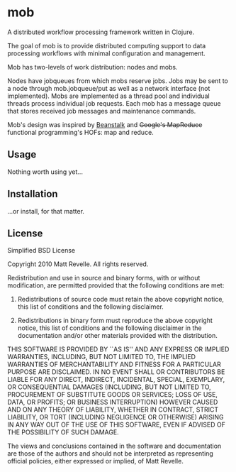 # mob

A distributed workflow processing framework written in Clojure.

The goal of mob is to provide distributed computing support to
data processing workflows with minimal configuration and management.  

Mob has two-levels of work distribution: nodes and mobs.

Nodes have jobqueues from which mobs reserve jobs.  Jobs
may be sent to a node through mob.jobqueue/put as well as a network interface (not implemented).
Mobs are implemented as a thread pool and individual threads process individual job requests.
Each mob has a message queue that stores received job messages and maintenance commands.


Mob's design was inspired by [Beanstalk](http://kr.github.com/beanstalkd/) and <del>Google's
MapReduce</del> functional programming's HOFs: map and reduce.

## Usage

Nothing worth using yet... 

## Installation

...or install, for that matter.

## License

Simplified BSD License

Copyright 2010 Matt Revelle. All rights reserved.

Redistribution and use in source and binary forms, with or without modification, are
permitted provided that the following conditions are met:

   1. Redistributions of source code must retain the above copyright notice, this list of
      conditions and the following disclaimer.

   2. Redistributions in binary form must reproduce the above copyright notice, this list
      of conditions and the following disclaimer in the documentation and/or other materials
      provided with the distribution.

THIS SOFTWARE IS PROVIDED BY <COPYRIGHT HOLDER> ``AS IS'' AND ANY EXPRESS OR IMPLIED
WARRANTIES, INCLUDING, BUT NOT LIMITED TO, THE IMPLIED WARRANTIES OF MERCHANTABILITY AND
FITNESS FOR A PARTICULAR PURPOSE ARE DISCLAIMED. IN NO EVENT SHALL <COPYRIGHT HOLDER> OR
CONTRIBUTORS BE LIABLE FOR ANY DIRECT, INDIRECT, INCIDENTAL, SPECIAL, EXEMPLARY, OR
CONSEQUENTIAL DAMAGES (INCLUDING, BUT NOT LIMITED TO, PROCUREMENT OF SUBSTITUTE GOODS OR
SERVICES; LOSS OF USE, DATA, OR PROFITS; OR BUSINESS INTERRUPTION) HOWEVER CAUSED AND ON
ANY THEORY OF LIABILITY, WHETHER IN CONTRACT, STRICT LIABILITY, OR TORT (INCLUDING
NEGLIGENCE OR OTHERWISE) ARISING IN ANY WAY OUT OF THE USE OF THIS SOFTWARE, EVEN IF
ADVISED OF THE POSSIBILITY OF SUCH DAMAGE.

The views and conclusions contained in the software and documentation are those of the
authors and should not be interpreted as representing official policies, either expressed
or implied, of Matt Revelle.


